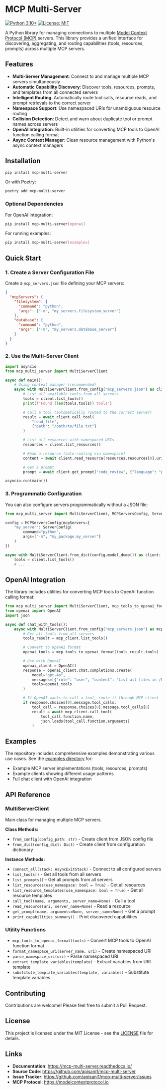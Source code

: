 # MCP Multi-Server

[![Python 3.10+](https://img.shields.io/badge/python-3.10+-blue.svg)](https://www.python.org/downloads/)
[![License: MIT](https://img.shields.io/badge/License-MIT-yellow.svg)](https://opensource.org/licenses/MIT)

A Python library for managing connections to multiple [Model Context Protocol (MCP)](https://modelcontextprotocol.io) servers. This library provides a unified interface for discovering, aggregating, and routing capabilities (tools, resources, prompts) across multiple MCP servers.

## Features

- **Multi-Server Management**: Connect to and manage multiple MCP servers simultaneously
- **Automatic Capability Discovery**: Discover tools, resources, prompts, and templates from all connected servers
- **Intelligent Routing**: Automatically route tool calls, resource reads, and prompt retrievals to the correct server
- **Namespace Support**: Use namespaced URIs for unambiguous resource routing
- **Collision Detection**: Detect and warn about duplicate tool or prompt names across servers
- **OpenAI Integration**: Built-in utilities for converting MCP tools to OpenAI function calling format
- **Async Context Manager**: Clean resource management with Python's async context managers

## Installation

```bash
pip install mcp-multi-server
```

Or with Poetry:

```bash
poetry add mcp-multi-server
```

### Optional Dependencies

For OpenAI integration:
```bash
pip install mcp-multi-server[openai]
```

For running examples:
```bash
pip install mcp-multi-server[examples]
```

## Quick Start

### 1. Create a Server Configuration File

Create a `mcp_servers.json` file defining your MCP servers:

```json
{
  "mcpServers": {
    "filesystem": {
      "command": "python",
      "args": ["-m", "my_servers.filesystem_server"]
    },
    "database": {
      "command": "python",
      "args": ["-m", "my_servers.database_server"]
    }
  }
}
```

### 2. Use the Multi-Server Client

```python
import asyncio
from mcp_multi_server import MultiServerClient

async def main():
    # Using context manager (recommended)
    async with MultiServerClient.from_config("mcp_servers.json") as client:
        # List all available tools from all servers
        tools = client.list_tools()
        print(f"Found {len(tools.tools)} tools")

        # Call a tool (automatically routed to the correct server)
        result = await client.call_tool(
            "read_file",
            {"path": "/path/to/file.txt"}
        )

        # List all resources with namespaced URIs
        resources = client.list_resources()

        # Read a resource (auto-routing via namespace)
        content = await client.read_resource(resources.resources[0].uri)

        # Get a prompt
        prompt = await client.get_prompt("code_review", {"language": "python"})

asyncio.run(main())
```

### 3. Programmatic Configuration

You can also configure servers programmatically without a JSON file:

```python
from mcp_multi_server import MultiServerClient, MCPServersConfig, ServerConfig

config = MCPServersConfig(mcpServers={
    "my_server": ServerConfig(
        command="python",
        args=["-m", "my_package.my_server"]
    )
})

async with MultiServerClient.from_dict(config.model_dump()) as client:
    tools = client.list_tools()
    # ...
```

## OpenAI Integration

The library includes utilities for converting MCP tools to OpenAI function calling format:

```python
from mcp_multi_server import MultiServerClient, mcp_tools_to_openai_format
from openai import OpenAI
import json

async def chat_with_tools():
    async with MultiServerClient.from_config("mcp_servers.json") as mcp_client:
        # Get all tools from all servers
        tools_result = mcp_client.list_tools()

        # Convert to OpenAI format
        openai_tools = mcp_tools_to_openai_format(tools_result.tools)

        # Use with OpenAI
        openai_client = OpenAI()
        response = openai_client.chat.completions.create(
            model="gpt-4o",
            messages=[{"role": "user", "content": "List all files in /home"}],
            tools=openai_tools
        )

        # If OpenAI wants to call a tool, route it through MCP client
        if response.choices[0].message.tool_calls:
            tool_call = response.choices[0].message.tool_calls[0]
            result = await mcp_client.call_tool(
                tool_call.function.name,
                json.loads(tool_call.function.arguments)
            )
```

## Examples

The repository includes comprehensive examples demonstrating various use cases. See the [examples directory](examples/) for:

- Example MCP server implementations (tools, resources, prompts)
- Example clients showing different usage patterns
- Full chat client with OpenAI integration

## API Reference

### MultiServerClient

Main class for managing multiple MCP servers.

**Class Methods:**
- `from_config(config_path: str)` - Create client from JSON config file
- `from_dict(config_dict: Dict)` - Create client from configuration dictionary

**Instance Methods:**
- `connect_all(stack: AsyncExitStack)` - Connect to all configured servers
- `list_tools()` - Get all tools from all servers
- `list_prompts()` - Get all prompts from all servers
- `list_resources(use_namespace: bool = True)` - Get all resources
- `list_resource_templates(use_namespace: bool = True)` - Get all resource templates
- `call_tool(name, arguments, server_name=None)` - Call a tool
- `read_resource(uri, server_name=None)` - Read a resource
- `get_prompt(name, arguments=None, server_name=None)` - Get a prompt
- `print_capabilities_summary()` - Print discovered capabilities

### Utility Functions

- `mcp_tools_to_openai_format(tools)` - Convert MCP tools to OpenAI function format
- `format_namespace_uri(server_name, uri)` - Create namespaced URI
- `parse_namespace_uri(uri)` - Parse namespaced URI
- `extract_template_variables(template)` - Extract variables from URI template
- `substitute_template_variables(template, variables)` - Substitute template variables

## Contributing

Contributions are welcome! Please feel free to submit a Pull Request.

## License

This project is licensed under the MIT License - see the [LICENSE](LICENSE) file for details.

## Links

- **Documentation**: https://mcp-multi-server.readthedocs.io/
- **Source Code**: https://github.com/apisani1/mcp-multi-server
- **Issue Tracker**: https://github.com/apisani1/mcp-multi-server/issues
- **MCP Protocol**: https://modelcontextprotocol.io
